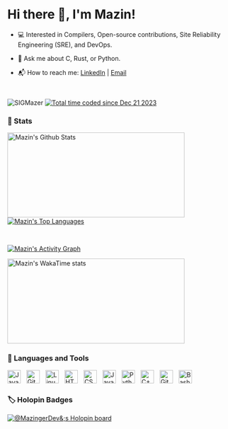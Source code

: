# Hi there 👋, I'm Mazin!

- 💻 Interested in Compilers,  Open-source contributions, Site Reliability Engineering (SRE), and DevOps.
- 💬 Ask me about C, Rust, or Python.
- 📬 How to reach me: [LinkedIn](https://www.linkedin.com/in/mazin-sayed-260086224/) | [Email](mazinasd7@gmail.com)

  <br>

<p align="left"> <img src="https://komarev.com/ghpvc/?username=SIGMazer&label=Profile%20views&color=0e75b6&style=flat" alt="SIGMazer" />
<a href="https://wakatime.com/@018c8e53-96d3-4c2b-a3bf-edd2581da275"><img src="https://wakatime.com/badge/user/018c8e53-96d3-4c2b-a3bf-edd2581da275.svg" alt="Total time coded since Dec 21 2023" /></a>
</p> 


### 🤖 Stats
<p>
<a href="https://github.com/anuraghazra/github-readme-stats"><img alt="Mazin's Github Stats" src="https://github-readme-stats.vercel.app/api/?username=SIGMazer&rank_icon=percentile&show_icons=true&include_all_commits=true&count_private=true&theme=react&hide_border=true&bg_color=1F222E&title_color=F85D7F&icon_color=F8D866" height="192px" width ="400"/></a>
  <a href="https://github.com/anuraghazra/github-readme-stats"><img alt="Mazin's Top Languages" src="https://github-readme-stats.vercel.app/api/top-langs/?username=SIGMazer&langs_count=10&layout=compact&theme=react&hide_border=true&bg_color=1F222E&title_color=F85D7F&icon_color=F8D866&hide=Jupyter%20Notebook"/></a></p>
  <br>
  
  <a href="https://github.com/ashutosh00710/github-readme-activity-graph"><img alt="Mazin's Activity Graph" src="https://github-readme-activity-graph.vercel.app/graph?username=SIGMazer&bg_color=1F222E&color=F8D866&line=F85D7F&point=FFFFFF&hide_border=true" /></a> <br>
  
  <a href="https://wakatime.com/@SIGMazer"><img alt="Mazin's WakaTime stats" src="https://github-readme-stats.vercel.app/api/wakatime?username=SIGMazer&langs_count=8&theme=react&hide_border=true&bg_color=1F222E&title_color=F85D7F&icon_color=F8D866&hide=Jupyter%20Notebook" height="192px" width ="400"/></a>


### 🧰 Languages and Tools
<img align="left" alt="Java" width="30px" style="padding-right:10px;" src="https://cdn.jsdelivr.net/gh/devicons/devicon/icons/java/java-original.svg"/>
<img align="left" alt="Git" width="30px" style="padding-right:10px;" src="https://cdn.jsdelivr.net/gh/devicons/devicon/icons/git/git-original.svg" />
<img align="left" alt="Linux" width="30px" style="padding-right:10px;" src="https://cdn.jsdelivr.net/gh/devicons/devicon/icons/linux/linux-original.svg" />
<img align="left" alt="HTML" width="30px" style="padding-right:10px;" src="https://cdn.jsdelivr.net/gh/devicons/devicon/icons/html5/html5-plain.svg" />
<img align="left" alt="CSS" width="30px" style="padding-right:10px;" src="https://cdn.jsdelivr.net/gh/devicons/devicon/icons/css3/css3-plain.svg" />
<img align="left" alt="JavaScript" width="30px" style="padding-right:10px;" src="https://cdn.jsdelivr.net/gh/devicons/devicon/icons/javascript/javascript-plain.svg" />
<img align="left" alt="Python" width="30px" style="padding-right:10px;" src="https://cdn.jsdelivr.net/gh/devicons/devicon/icons/python/python-plain.svg" />
<img align="left" alt="C++" width="30px" style="padding-right:10px;" src="https://cdn.jsdelivr.net/gh/devicons/devicon/icons/cplusplus/cplusplus-line.svg" />
<img align="left" alt="GitHub" width="30px" style="padding-right:10px;" src="https://cdn.jsdelivr.net/gh/devicons/devicon/icons/github/github-original.svg" />
<img align="left" alt="Bash" width="30px" style="padding-right:10px;" src="https://cdn.jsdelivr.net/gh/devicons/devicon/icons/bash/bash-original.svg" /><br><br>



### 🏷️ Holopin Badges

<p><a href="https://www.holopin.io/@mazingerdev"><img src="https://holopin.me/MazingerDev" alt="@MazingerDev&;s Holopin board"></a></p>
    




